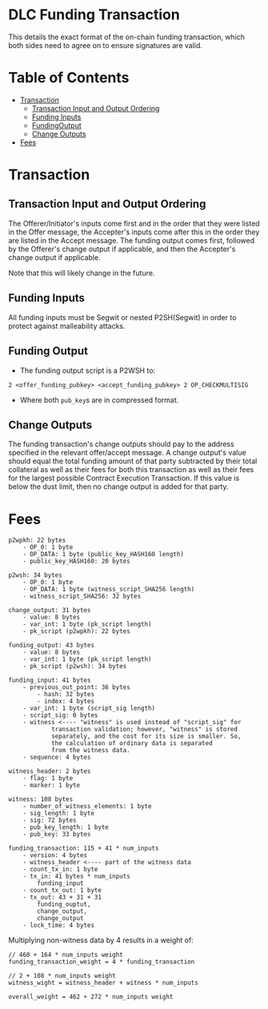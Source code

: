 # DLC Funding Transaction

This details the exact format of the on-chain funding transaction, which both sides need to agree on to ensure signatures are valid.

# Table of Contents

* [Transaction](#transaction)
  * [Transaction Input and Output Ordering](#transaction-input-and-output-ordering)
  * [Funding Inputs](#funding-inputs)
  * [FundingOutput](#funding-output)
  * [Change Outputs](#change-outputs)
* [Fees](#fees)

# Transaction

## Transaction Input and Output Ordering

The Offerer/Initiator's inputs come first and in the order that they were listed in the Offer message, the Accepter's inputs come after this in the order they are listed in the Accept message. The funding output comes first, followed by the Offerer's change output if applicable, and then the Accepter's change output if applicable.

Note that this will likely change in the future.

## Funding Inputs

All funding inputs must be Segwit or nested P2SH(Segwit) in order to protect against malleability attacks.

## Funding Output

* The funding output script is a P2WSH to:

`2 <offer_funding_pubkey> <accept_funding_pubkey> 2 OP_CHECKMULTISIG`

* Where both `pub_key`s are in compressed format.

## Change Outputs

The funding transaction's change outputs should pay to the address specified in the relevant offer/accept message. A change output's value should equal the total funding amount of that party subtracted by their total collateral as well as their fees for both this transaction as well as their fees for the largest possible Contract Execution Transaction. If this value is below the dust limit, then no change output is added for that party.

# Fees

```
p2wpkh: 22 bytes
	- OP_0: 1 byte
	- OP_DATA: 1 byte (public_key_HASH160 length)
	- public_key_HASH160: 20 bytes

p2wsh: 34 bytes
	- OP_0: 1 byte
	- OP_DATA: 1 byte (witness_script_SHA256 length)
	- witness_script_SHA256: 32 bytes

change_output: 31 bytes
	- value: 8 bytes
	- var_int: 1 byte (pk_script length)
	- pk_script (p2wpkh): 22 bytes

funding_output: 43 bytes
	- value: 8 bytes
	- var_int: 1 byte (pk_script length)
	- pk_script (p2wsh): 34 bytes

funding_input: 41 bytes
	- previous_out_point: 36 bytes
		- hash: 32 bytes
		- index: 4 bytes
	- var_int: 1 byte (script_sig length)
	- script_sig: 0 bytes
	- witness <----	"witness" is used instead of "script_sig" for
 			transaction validation; however, "witness" is stored
 			separately, and the cost for its size is smaller. So,
 		    the calculation of ordinary data is separated
 			from the witness data.
	- sequence: 4 bytes

witness_header: 2 bytes
	- flag: 1 byte
	- marker: 1 byte

witness: 108 bytes
	- number_of_witness_elements: 1 byte
	- sig_length: 1 byte
	- sig: 72 bytes
	- pub_key_length: 1 byte
	- pub_key: 33 bytes

funding_transaction: 115 + 41 * num_inputs
	- version: 4 bytes
	- witness_header <---- part of the witness data
	- count_tx_in: 1 byte
	- tx_in: 41 bytes * num_inputs
		funding_input
	- count_tx_out: 1 byte
	- tx_out: 43 + 31 + 31
		funding_ouptut,
		change_output,
		change_output
	- lock_time: 4 bytes
```

Multiplying non-witness data by 4 results in a weight of:

```
// 460 + 164 * num_inputs weight
funding_transaction_weight = 4 * funding_transaction

// 2 + 108 * num_inputs weight
witness_wight = witness_header + witness * num_inputs

overall_weight = 462 + 272 * num_inputs weight
```